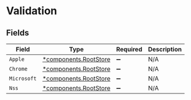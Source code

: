 # Validation


## Fields

| Field                                                         | Type                                                          | Required                                                      | Description                                                   |
| ------------------------------------------------------------- | ------------------------------------------------------------- | ------------------------------------------------------------- | ------------------------------------------------------------- |
| `Apple`                                                       | [*components.RootStore](../../models/components/rootstore.md) | :heavy_minus_sign:                                            | N/A                                                           |
| `Chrome`                                                      | [*components.RootStore](../../models/components/rootstore.md) | :heavy_minus_sign:                                            | N/A                                                           |
| `Microsoft`                                                   | [*components.RootStore](../../models/components/rootstore.md) | :heavy_minus_sign:                                            | N/A                                                           |
| `Nss`                                                         | [*components.RootStore](../../models/components/rootstore.md) | :heavy_minus_sign:                                            | N/A                                                           |